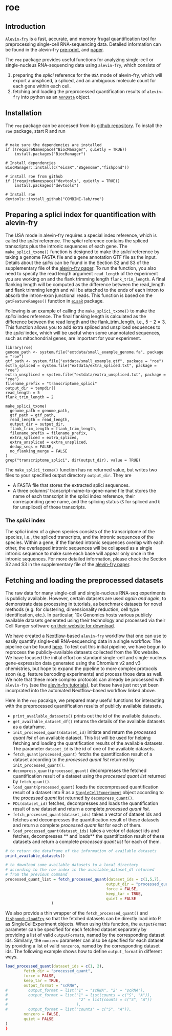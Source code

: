 # roe
## Introduction

[`Alevin-fry`](https://github.com/COMBINE-lab/alevin-fry) is a fast, accurate, and memory frugal quantification tool for preprocessing single-cell RNA-sequencing data. Detailed information can be found in the alevin-fry [pre-print](https://www.biorxiv.org/content/10.1101/2021.06.29.450377v2), and [paper](https://www.nature.com/articles/s41592-022-01408-3).

The `roe` package provides useful functions for analyzing single-cell or single-nucleus RNA-sequencing data using `alevin-fry`, which consists of

1. preparing the *splici* reference for the `USA` mode of alevin-fry, which will export a unspliced, a spliced, and an ambiguous molecule count for each gene within each cell.
2. fetching and loading the preprocessed quantification results of `alevin-fry` into python as an [`AnnData`](https://anndata.readthedocs.io/en/latest/) object.
## Installation
The `roe` package can be accessed from its [github repository](https://github.com/COMBINE-lab/roe). To install the `roe` package, start R and run

```{r install_roe, eval=FALSE}

# make sure the dependencies are installed
if (!requireNamespace("BiocManager", quietly = TRUE))
    install.packages("BiocManager")

# Install dependencies
BiocManager::install(c("eisaR","BSgenome","fishpond"))

# install roe from github
if (!requireNamespace("devtools", quietly = TRUE))
    install.packages("devtools")

# Install roe
devtools::install_github("COMBINE-lab/roe")
```


## Preparing a splici index for quantification with alevin-fry

The USA mode in alevin-fry requires a special index reference, which is called the *splici* reference. The *splici* reference contains the spliced transcripts plus the intronic sequences of each gene. The `make_splici_txome()` function is designed to make the *splici* reference by taking a genome FASTA file and a gene annotation GTF file as the input. Details about the *splici* can be found in the Section S2 and S3 of the supplementary file of the [alevin-fry paper](https://www.nature.com/articles/s41592-022-01408-3). To run the function, you also need to specify the read length argument `read_length` of the experiment you are working on and the flank trimming length `flank_trim_length`. A final flanking length will be computed as the difference between the read_length and flank trimming length and will be attached to the ends of each intron to absorb the intron-exon junctional reads. This function is based on the `getFeatureRanges()` function in [`eisaR`](https://github.com/fmicompbio/eisaR) package.

Following is an example of calling the `make_splici_txome()` to make the *splici* index reference. The final flanking length is calculated as the difference between the read length and the flank_trim_length, i.e., $5-2=3$. This function allows you to add extra spliced and unspliced sequences to the *splici* index, which will be useful when some unannotated sequences, such as mitochondrial genes, are important for your experiment. 

```{r}
library(roe)
genome_path <- system.file("extdata/small_example_genome.fa", package = "roe")
gtf_path <- system.file("extdata/small_example.gtf", package = "roe")
extra_spliced = system.file("extdata/extra_spliced.txt", package = "roe")
extra_unspliced = system.file("extdata/extra_unspliced.txt", package = "roe")
filename_prefix = "transcriptome_splici"
output_dir = tempdir()
read_length = 5
flank_trim_length = 2

make_splici_txome(
  genome_path = genome_path,
  gtf_path = gtf_path,
  read_length = read_length,
  output_dir = output_dir,
  flank_trim_length = flank_trim_length,
  filename_prefix = filename_prefix,
  extra_spliced = extra_spliced,
  extra_unspliced = extra_unspliced,
  dedup_seqs = FALSE,
  no_flanking_merge = FALSE
)
grep("transcriptome_splici", dir(output_dir), value = TRUE)
```

The `make_splici_txome()` function has no returned value, but writes two files to your specified output directory `output_dir`. They are 
- A FASTA file that stores the extracted splici sequences.
- A three columns' transcript-name-to-gene-name file that stores the name of each transcript in the splici index reference, their corresponding gene name, and the splicing status (`S` for spliced and `U` for unspliced) of those transcripts.

### The *splici* index

The *splici* index of a given species consists of the transcriptome of the species, i.e., the spliced transcripts, and the intronic sequences of the species. Within a gene, if the flanked intronic sequences overlap with each other, the overlapped intronic sequences will be collapsed as a single intronic sequence to make sure each base will appear only once in the intronic sequences. For more detailed information, please check the Section S2 and S3 in the supplementary file of the [alevin-fry paper](https://www.nature.com/articles/s41592-022-01408-3).

## Fetching and loading the preprocessed datasets

The raw data for many single-cell and single-nucleus RNA-seq experiments is publicly available.  However, certain datasets are used _again and again_, to demonstrate data processing in tutorials, as benchmark datasets for novel methods (e.g. for clustering, dimensionality reduction, cell type identification, etc.).  In particular, 10x Genomics hosts various publicly available datasets generated using their technology and processed via their Cell Ranger software [on their website for download](https://www.10xgenomics.com/resources/datasets).

We have created a [Nextflow](https://www.nextflow.io)-based `alevin-fry` workflow that one can use to easily quantify single-cell RNA-sequencing data in a single workflow.  The pipeline can be found [here](https://github.com/COMBINE-lab/10x-requant).  To test out this initial pipeline, we have begun to reprocess the publicly-available datasets collected from the 10x website. We have focused the initial effort on standard single-cell and single-nucleus gene-expression data generated using the Chromium v2 and v3 chemistries, but hope to expand the pipeline to more complex protocols soon (e.g. feature barcoding experiments) and process those data as well.  We note that these more complex protocols can already be processed with `alevin-fry` (see the [alevin-fry tutorials](https://combine-lab.github.io/alevin-fry-tutorials/)), but these have just not yet been incorprated into the automated Nextflow-based workflow linked above.


Here in the `roe` pacakge, we prepared many useful functions for interacting with the preprocessed quantification results of publicly available datasets.
- `print_available_datasets()` prints out the id of the available datasets.
- `get_available_dataset_df()` returns the details of the available datasets as a dataframe.
- `init_processed_quant(dataset_id)` initiate and return the _processed quant list_ of an available dataset. This list will be used for helping fetching and loading the quantification results of the available datasets. The parameter `dataset_id` is the id of one of the available datasets.
- `fetch_quant(processed_quant)` fetchs the quantification result of a dataset according to the _processed quant list_ returned by `init_processed_quant()`.
- `decompress_quant(processed_quant)` decompresses the fetched quantification result of a dataset using the _processed quant list_ returned by `fetch_quant()`.
- `load_quant(processed_quant)` loads the decompressed quantification result of a dataset into R as a [`SingleCellExperiment`](https://bioconductor.org/packages/release/bioc/html/SingleCellExperiment.html) object according to the _processed quant list_ returned by `decompress_quant()`.
- `FDL(dataset_id)` fetches, decompresses and loads the quantification result of 
_one_ dataset and return a complete _processed quant list_.
- `fetch_processed_quant(dataset_ids)` takes a vector of dataset ids and fetches and decompresses the quantification result of these datasets and return a complete _processed quant list_ for each of them.
- `load_processed_quant(dataset_ids)` takes a vector of dataset ids and fetches, decompresses ** and loads** the quantification result of these datasets and return a complete _processed quant list_ for each of them.

```R
# to return the dataframe of the information of available datasets
print_available_datasets()

# to download some available datasets to a local directory
# according to the row index in the available_dataset_df returned 
# from the previous command
processed_quant_list = fetch_processed_quant(dataset_ids = c(1,5,7),
                                            output_dir = "processed_quant",
                                            force = FALSE,
                                            keep_tar = TRUE,
                                            quiet = FALSE
                    )
```

We also provide a thin wrapper of the `fetch_processed_quant()` and [`fishpond::loadFry`](https://github.com/mikelove/fishpond/blob/master/R/alevin-loadFry.R) so that the fetched datasets can be directly load into R as SingleCellExperiment objects. When using this function, the `outputFormat` parameter can be specified for each fetched dataset separately by providing a list of valid `outputFormat`s, named by the corresponding dataset ids. Similarly, the `nonzero` parameter can also be specified for each dataset by providing a list of valid `nonzero`s, named by the corresponding dataset ids. The following example shows how to define `output_format` in different ways.  

```R
load_processed_quant(dataset_ids = c(1, 2),
        fetch_dir = "processed_quant",
        force = FALSE,
        keep_tar = TRUE,
        output_format = "scRNA",
#         output_format = list("1" = "scRNA", "2" = "scRNA"),
#         output_format = list("1" = list(counts = c("S", "A")),
#                               "2" = list(counts = c("S", "A"))
#                              ),
#         output_format = list("counts" = c("S", "A")),
        nonzero = FALSE,
        quiet = FALSE
)
}

```